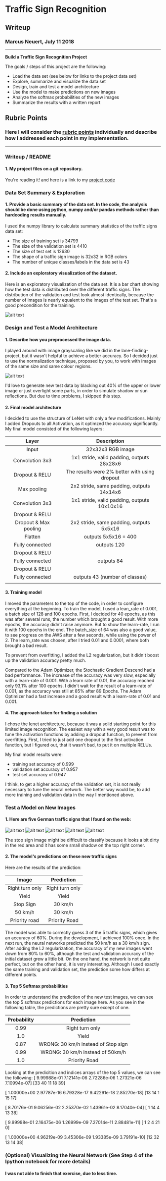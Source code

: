 # **Traffic Sign Recognition** 

## Writeup

### Marcus Neuert, July 11 2018

---

**Build a Traffic Sign Recognition Project**

The goals / steps of this project are the following:
* Load the data set (see below for links to the project data set)
* Explore, summarize and visualize the data set
* Design, train and test a model architecture
* Use the model to make predictions on new images
* Analyze the softmax probabilities of the new images
* Summarize the results with a written report


[//]: # (Image References)

[image1]: ./examples/distribution_testset.png "Visualization"
[image2]: ./examples/normalization.png "Normalization"
[image4]: ./test/2.jpg "Speed limit 50 km/h"
[image5]: ./test/12.jpg "Priority road"
[image6]: ./test/13.jpg "Yield"
[image7]: ./test/14.jpg "Stop"
[image8]: ./test/33.jpg "Right turn only"

## Rubric Points
### Here I will consider the [rubric points](https://review.udacity.com/#!/rubrics/481/view) individually and describe how I addressed each point in my implementation.  

---
### Writeup / README

#### 1. My project files on a git repository.

You're reading it! and here is a link to my [project code](https://github.com/MaggiN1337/carnd-term1/blob/master/traffic-sign-classifier/Traffic_Sign_Classifier.ipynb)

### Data Set Summary & Exploration

#### 1. Provide a basic summary of the data set. In the code, the analysis should be done using python, numpy and/or pandas methods rather than hardcoding results manually.

I used the numpy library to calculate summary statistics of the traffic
signs data set:

* The size of training set is 34799
* The size of the validation set is 4410
* The size of test set is 12630
* The shape of a traffic sign image is 32x32 in RGB colors
* The number of unique classes/labels in the data set is 43

#### 2. Include an exploratory visualization of the dataset.

Here is an exploratory visualization of the data set. It is a bar chart showing how the test data is distributed over the different traffic signs. The distribution of the validation and test look almost identically, because the number of images is nearly equalent to the images of the test set. That's a good precondition for the training.

![alt text][image1]

### Design and Test a Model Architecture

#### 1. Describe how you preprocessed the image data.
I played around with image grayscaling like we did in the lane-finding-project, but it wasn't helpful to achieve a better accuracy. So I decided just to use the normalization technique, proposed by you, to work with images of the same size and same colour regions.

![alt text][image2]

I'd love to generate new test data by blacking out 40% of the upper or lower image or just overlight some parts, in order to simulate shadow or sun reflections. But due to time problems, I skipped this step.

#### 2. Final model architecture 

I decided to use the structure of LeNet with only a few modifications. Mainly I added Dropouts to all Activation, as it optimzed the accuracy significantly. My final model consisted of the following layers:

| Layer         		|     Description	        					| 
|:---------------------:|:---------------------------------------------:| 
| Input         		| 32x32x3 RGB image   							| 
| Convolution 3x3     	| 1x1 stride, valid padding, outputs 28x28x6 	|
| Dropout & RELU		| The results were 2% better with using dropout	|
| Max pooling	      	| 2x2 stride, same padding, outputs 14x14x6 	|
| Convolution 3x3	    | 1x1 stride, valid padding, outputs 10x10x16	|
| Dropout & RELU		| 												|
| Dropout & Max pooling	| 2x2 stride, same padding, outputs 5x5x16		|
| Flatten				| outputs 5x5x16 = 400        					|
| Fully connected		| outputs 120        							|
| Dropout & RELU		| 												|
| Fully connected		| outputs 84        							|
| Dropout & RELU		| 												|
| Fully connected		| outputs 43 (number of classes)        		|
|						|												|
 


#### 3. Training model

I moved the parameters to the top of the code, in order to configure everything at the beginning.
To train the model, I used a lean_rate of 0.001, a batch size of 128 and 100 epochs.
First, I decided for 40 epochs, as this was after several runs, the number which brought a good result. With more epochs, the accuracy didn't raise anymore. But to show the learn-rate, I run it with 100 epochs in the end.
The batch_size of 64 was also a good value, to see progress on the AWS after a few seconds, while using the power of 2.
The learn_rate was chosen, after I tried 0.01 and 0.0001, where both brought a bad result.

To prevent from overfitting, I added the L2 regularization, but it didn't boost up the validation accuracy pretty much.

Compared to the Adam Optimizer, the Stochastic Gradient Descend had a bad performance. The increase of the accuracy was very slow, especially with a learn-rate of 0.001. With a learn rate of 0.01, the accuracy reached only 93,1% after 100 epochs. I didn't wait for the result of a learn-rate of 0.001, as the accuracy was still at 85% after 89 Epochs.
The Adam Optimizer had a fast increase and a good result with a learn-rate of 0.01 and 0.001. 

#### 4. The approach taken for finding a solution 

I chose the lenet architecture, because it was a solid starting point for this limited image recognition. The easiest way with a very good result was to tune the activation functions by adding a dropout function, to prevent from overfitting. First, I tried to just add one dropout to the first activation function, but I figured out, that it wasn't bad, to put it on multiple RELUs.

My final model results were:
* training set accuracy of 0.999
* validation set accuracy of 0.957
* test set accuracy of 0.947

I think, to get a higher accuracy of the validation set, it is not really necessary to tune the neural network. The better way would be, to add more training and validation data in the way I mentioned above.

### Test a Model on New Images

#### 1. Here are five German traffic signs that I found on the web:

![alt text][image4] ![alt text][image5] ![alt text][image6] 
![alt text][image7] ![alt text][image8]

The stop sign image might be difficult to classify because it looks a bit dirty in the red area and it has some small shadow on the top right corner.

#### 2. The model's predictions on these new traffic signs 

Here are the results of the prediction:

| Image			        |     Prediction	        					| 
|:---------------------:|:---------------------------------------------:| 
| Right turn only		| Right turn only								|
| Yield					| Yield											|
| Stop Sign      		| 30 km/h	  									| 
| 50 km/h	      		| 30 km/h						 				|
| Priority road     	| Priority Road 								|


The model was able to correctly guess 3 of the 5 traffic signs, which gives an accuracy of 60%. During the development, I achieved 100% once. In the next run, the neural networks predicted the 50 km/h as a 30 km/h sign. 
After adding the L2 regularization, the accuracy of my new images went down from 80% to 60%, although the test and validation accuracy of the initial dataset grew a little bit. 
On the one hand, the network is not quite perfect, but on the other hand, it is very interesting. Although I used exactly the same training and validation set, the prediction some how differs at different points.

#### 3. Top 5 Softmax probabilities

In order to understand the prediction of the new test images, we can see the top 5 softmax predictions for each image here. As you see in the following table, the predictions are pretty sure except of one.

| Probability         	|     Prediction	        					| 
|:---------------------:|:---------------------------------------------:| 
| 0.99     				| Right turn only 								|
| 1.0					| Yield											|
| 0.87         			| WRONG: 30 km/h instead of Stop sign  			| 
| 0.99	      			| WRONG: 30 km/h instead of 50km/h				|
| 1.0				    | Priority Road      							|

Looking at the predicition and indices arrays of the top 5 values, we can see the following:
 [  9.99988e-01   7.12141e-06   2.72286e-06   1.27321e-06   7.10994e-07]
 [33 40 11 18 39]
 
 [  1.00000e+00   2.97787e-16   6.79328e-17   9.42291e-18   2.85270e-18]
 [13 14  1 15 17]
 
 [  8.70176e-01   9.06256e-02   2.25370e-02   1.43961e-02   8.17040e-04]
 [ 1 14  4 13 38]
 
 [  9.99998e-01   2.16475e-06   1.26999e-09   7.27014e-11   2.88481e-11]
 [ 1  2  4 21  0]
 
 [  1.00000e+00   4.96219e-09   3.45306e-09   1.93385e-09   3.79191e-10]
 [12 32 13 14 38]


### (Optional) Visualizing the Neural Network (See Step 4 of the Ipython notebook for more details)
#### I was not able to finish that exercise, due to less time.


